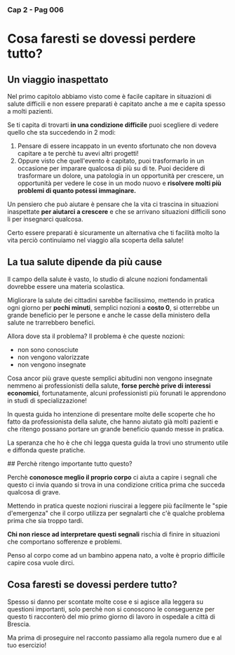 ### Cap 2 - Pag 006

# Cosa faresti se dovessi perdere tutto?

## Un viaggio inaspettato

Nel primo capitolo abbiamo visto come è facile capitare in situazioni di salute difficili e non essere preparati è capitato anche a me e capita spesso a molti pazienti. 

Se ti capita di trovarti **in una condizione difficile** puoi scegliere di vedere quello che sta succedendo in 2 modi:

1. Pensare di essere incappato in un evento sfortunato che non doveva capitare a te perchè tu avevi altri progetti!
2. Oppure visto che quell'evento è capitato, puoi trasformarlo in un occasione per imparare qualcosa di più su di te. Puoi decidere di trasformare un dolore, una patologia in un opportunità per crescere, un opportunità per vedere le cose in un modo nuovo e **risolvere molti più problemi di quanto potessi immaginare.**

Un pensiero che può aiutare è pensare che la vita ci trascina in situazioni inaspettate **per aiutarci a crescere** e che se arrivano situazioni difficili sono li per insegnarci qualcosa. 

Certo essere preparati è sicuramente un alternativa che ti facilità molto la vita perciò continuiamo nel viaggio alla scoperta della salute!

## La tua salute dipende da più cause

Il campo della salute è vasto, lo studio di alcune nozioni fondamentali dovrebbe essere una materia scolastica.

Migliorare la salute dei cittadini sarebbe facilissimo, mettendo in pratica ogni giorno per **pochi minuti**, semplici nozioni a **costo 0**, si otterrebbe un grande beneficio per le persone e anche le casse della ministero della salute ne trarrebbero benefici.

Allora dove sta il problema? Il problema è che queste nozioni:
- non sono conosciute 
- non vengono valorizzate 
- non vengono insegnate

Cosa ancor più grave queste semplici abitudini non vengono insegnate nemmeno ai professionisti della salute, **forse perchè prive di interessi economici**, fortunatamente, alcuni professionisti più forunati le apprendono in studi di specializzazione!

In questa guida ho intenzione di presentare molte delle scoperte che ho fatto da professionista della salute, che hanno aiutato già molti pazienti e che ritengo possano portare un grande beneficio quando messe in pratica. 

La speranza che ho è che chi legga questa guida la trovi uno strumento utile e diffonda queste pratiche.

## Perchè ritengo importante tutto questo?

Perchè **cononosce meglio il proprio corpo** ci aiuta a capire i segnali che questo ci invia quando si trova in una condizione critica prima che succeda qualcosa di grave.

Mettendo in pratica queste nozioni riuscirai a leggere più facilmente le "spie d'emergenza" che il corpo utilizza per segnalarti che c'è qualche problema prima che sia troppo tardi.

**Chi non riesce ad interpretare questi segnali** rischia di finire in situazioni che comportano sofferenze e problemi.

Penso al corpo come ad un bambino appena nato, a volte è proprio difficile capire cosa vuole dirci.

## Cosa faresti se dovessi perdere tutto?

Spesso si danno per scontate molte cose e si agisce alla leggera su questioni importanti, solo perchè non si conoscono le conseguenze per questo ti racconterò del mio primo giorno di lavoro in ospedale a città di Brescia.

Ma prima di proseguire nel racconto passiamo alla regola numero due e al tuo esercizio!

<!--stackedit_data:
eyJoaXN0b3J5IjpbMTg1NDExODg0OCw0MjcwMjgxNzRdfQ==
-->
